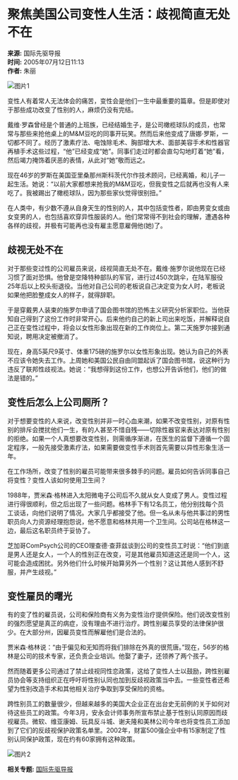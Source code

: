 # 聚焦美国公司变性人生活：歧视简直无处不在

**来源:** 国际先驱导报  
**时间:** 2005年07月12日11:13  
**作者:** 朱丽  

![图片1](http://image2.sina.com.cn/dy/31/1_1-31-479_20030729113330.jpg)

变性人有着常人无法体会的痛苦，变性会是他们一生中最重要的篇章。但是即使对于那些成功改变了性别的人，麻烦仍没有完结。

戴维·罗森曾经是个普通的上班族，已经结婚生子，是公司橄榄球队的成员，也常常与那些来抢他桌上的M&M豆吃的同事开玩笑。然而后来他变成了唐娜·罗斯，一切都不同了。经历了激素疗法、电蚀除毛术、胸部增大术、面部美容手术和性器官再植手术这些过程，“他”已经变成“她”。同事们走过时都会直勾勾地盯着“她”看，然后竭力掩饰着厌恶的表情，从此对“她”敬而远之。

现在46岁的罗斯在美国亚里桑那州斯科茨代尔作技术顾问，已经离婚，和儿子一起生活。她说：“以前大家都想来抢我的M&M豆吃，但我变性之后就再也没有人来吃了。我被踢出了橄榄球队，因为那些家伙觉得很别扭。”

在人类中，有少数不遵从自身天生的性别的人，其中包括变性者，即由男变女或由女变男的人，也包括喜欢穿异性服装的人。他们常常得不到社会的理解，遭遇各种各样的歧视，并极有可能再也没有雇主愿意雇佣他(她)了。

## 歧视无处不在

对于那些变过性的公司雇员来说，歧视简直无处不在。戴维·施罗尔说他现在已经习惯了面对恐惧。他曾是空降特种部队的军官，进行过450次跳伞，在陆军服役25年后以上校头衔退役。当他对自己公司的老板说自己决定变为女人时，老板说如果他把脸整成女人的样子，就得辞职。

于是穿戴男人装束的施罗尔申请了国会图书馆的恐怖主义研究分析家职位。当他获知自己得到了这份工作时非常开心。后来他约自己的新上司出来吃饭，并解释说自己正在变性过程中，将会以女性形象出现在新的工作岗位上。第二天施罗尔接到通知说，聘用决定被撤消了。

现在，身高5英尺9英寸、体重175磅的施罗尔以女性形象出现。她认为自己的外表不应该令她失去工作。上周她和美国公民自由同盟起诉了国会图书馆，说这种行为违反了联邦性歧视法。她说：“我想得到这份工作，也想公开告诉他们，他们的做法是错的。”

## 变性后怎么上公司厕所？

对于想要变性的人来说，改变性别并非一时心血来潮，如果不改变性别，对原有性别的排斥会搅扰他们一生，有的人甚至不惜自残——切除性器官来表达对原有性别的拒绝。如果一个人真想要改变性别，则需循序渐进，在医生的监督下遵循一个固定程序，一般先接受激素疗法，如果需要做变性手术则首先需要以异性形象生活一年。

在工作场所，改变了性别的雇员可能带来很多棘手的问题。雇员如何告诉同事自己将变性？变性人该如何使用卫生间？

1988年，贾米森·格林进入太阳微电子公司后不久就从女人变成了男人。变性过程进行得很顺利，但之后出现了一些问题。格林手下有12名员工，他分别找每个员工谈话，向他们说明了情况。大家几乎都接受了他。但一名从未与他共事过的男性职员向人力资源经理抱怨说，他不愿意和格林共用一个卫生间。公司站在格林这一边，最后这名职员终于妥协了。

芝加哥ComPsych公司的CEO理查德·查菲兹谈到公司的变性员工时说：“他们到底是男人还是女人，一个人的性别正在改变，可是其他雇员知道这还是同一个人，这可能会造成困扰。另外他们什么时候开始算另外一个性别？这让其他人感到不舒服，并产生歧视。”

## 变性雇员的曙光

有的变了性的雇员说，公司和保险商有义务为变性治疗提供保险。他们说改变性别的强烈愿望是真正的病症，没有理由不进行治疗。跨性别雇员享受的法律保护很少。在大部分州，因雇员变性而解雇他们是合法的。

贾米森·格林说：“由于偏见和无知而将我们排除在外真的很荒唐。”现在，56岁的格林是公司的技术专家，还负责企业培训。他娶了妻子，还领养了两个孩子。

然而随着更多公司通过了禁止歧视同性恋政策，这给了变性人士以鼓励，跨性别雇员协会等支持组织正在呼吁将性别认同也加到反歧视政策当中去。一些变性者还希望为性别改造手术和其他相关治疗争取到享受保险的资格。

跨性别员工的数量很少，但越来越多的美国大企业正在出台史无前例的关于如何对待这些员工的政策。今年3月，安永会计师事务所宣布禁止基于性别认同原因而歧视雇员。微软、维亚康姆、玩具反斗城、谢夫隆和美林公司今年也将变性员工添加到了它们的反歧视保护政策名单里。2002年，财富500强企业中有15家制定了性别认同保护政策，现在约有60家拥有这种政策。

![图片2](http://image2.sina.com.cn/dy/images/xfrd_04.gif)

**相关专题:** [国际先驱导报](http://news.sina.com.cn/m/gjxqb/index.html)